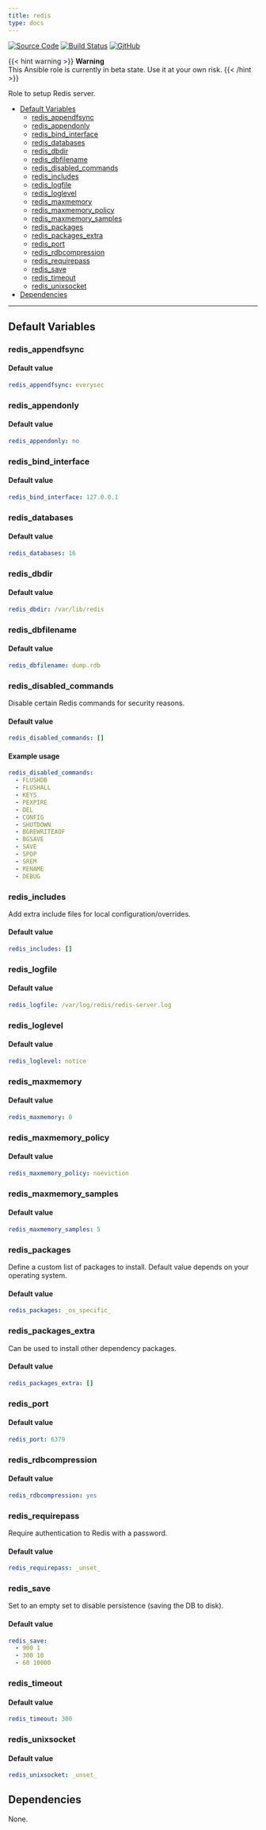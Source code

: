 ```yaml
---
title: redis
type: docs
---
```


[![Source Code](https://img.shields.io/badge/github-source%20code-blue?logo=github&logoColor=white)](https://github.com/owncloud-ansible/redis) [![Build Status](https://drone.owncloud.com/api/badges/owncloud-ansible/redis/status.svg)](https://drone.owncloud.com/owncloud-ansible/redis) [![GitHub](https://img.shields.io/github/license/owncloud-ansible/redis)](https://github.com/owncloud-ansible/redis/blob/master/LICENSE) 

{{< hint warning >}} __Warning__<br/> This Ansible role is currently in beta state. Use it at your own risk. {{< /hint >}} 

Role to setup Redis server.

* [Default Variables](#default-variables)
  * [redis_appendfsync](#redis-appendfsync)
  * [redis_appendonly](#redis-appendonly)
  * [redis_bind_interface](#redis-bind-interface)
  * [redis_databases](#redis-databases)
  * [redis_dbdir](#redis-dbdir)
  * [redis_dbfilename](#redis-dbfilename)
  * [redis_disabled_commands](#redis-disabled-commands)
  * [redis_includes](#redis-includes)
  * [redis_logfile](#redis-logfile)
  * [redis_loglevel](#redis-loglevel)
  * [redis_maxmemory](#redis-maxmemory)
  * [redis_maxmemory_policy](#redis-maxmemory-policy)
  * [redis_maxmemory_samples](#redis-maxmemory-samples)
  * [redis_packages](#redis-packages)
  * [redis_packages_extra](#redis-packages-extra)
  * [redis_port](#redis-port)
  * [redis_rdbcompression](#redis-rdbcompression)
  * [redis_requirepass](#redis-requirepass)
  * [redis_save](#redis-save)
  * [redis_timeout](#redis-timeout)
  * [redis_unixsocket](#redis-unixsocket)
* [Dependencies](#dependencies)

---

## Default Variables

### redis_appendfsync

#### Default value

```YAML
redis_appendfsync: everysec
```

### redis_appendonly

#### Default value

```YAML
redis_appendonly: no
```

### redis_bind_interface

#### Default value

```YAML
redis_bind_interface: 127.0.0.1
```

### redis_databases

#### Default value

```YAML
redis_databases: 16
```

### redis_dbdir

#### Default value

```YAML
redis_dbdir: /var/lib/redis
```

### redis_dbfilename

#### Default value

```YAML
redis_dbfilename: dump.rdb
```

### redis_disabled_commands

Disable certain Redis commands for security reasons.

#### Default value

```YAML
redis_disabled_commands: []
```

#### Example usage

```YAML
redis_disabled_commands:
  - FLUSHDB
  - FLUSHALL
  - KEYS
  - PEXPIRE
  - DEL
  - CONFIG
  - SHUTDOWN
  - BGREWRITEAOF
  - BGSAVE
  - SAVE
  - SPOP
  - SREM
  - RENAME
  - DEBUG
```

### redis_includes

Add extra include files for local configuration/overrides.

#### Default value

```YAML
redis_includes: []
```

### redis_logfile

#### Default value

```YAML
redis_logfile: /var/log/redis/redis-server.log
```

### redis_loglevel

#### Default value

```YAML
redis_loglevel: notice
```

### redis_maxmemory

#### Default value

```YAML
redis_maxmemory: 0
```

### redis_maxmemory_policy

#### Default value

```YAML
redis_maxmemory_policy: noeviction
```

### redis_maxmemory_samples

#### Default value

```YAML
redis_maxmemory_samples: 5
```

### redis_packages

Define a custom list of packages to install. Default value depends on your operating system.

#### Default value

```YAML
redis_packages: _os_specific_
```

### redis_packages_extra

Can be used to install other dependency packages.

#### Default value

```YAML
redis_packages_extra: []
```

### redis_port

#### Default value

```YAML
redis_port: 6379
```

### redis_rdbcompression

#### Default value

```YAML
redis_rdbcompression: yes
```

### redis_requirepass

Require authentication to Redis with a password.

#### Default value

```YAML
redis_requirepass: _unset_
```

### redis_save

Set to an empty set to disable persistence (saving the DB to disk).

#### Default value

```YAML
redis_save:
  - 900 1
  - 300 10
  - 60 10000
```

### redis_timeout

#### Default value

```YAML
redis_timeout: 300
```

### redis_unixsocket

#### Default value

```YAML
redis_unixsocket: _unset_
```

## Dependencies

None.
